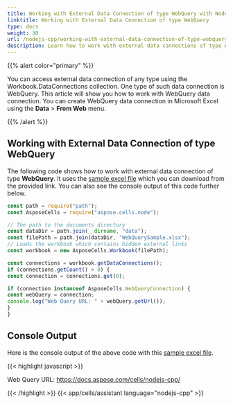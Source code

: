 ```yaml
---
title: Working with External Data Connection of type WebQuery with Node.js via C++
linktitle: Working with External Data Connection of type WebQuery
type: docs
weight: 30
url: /nodejs-cpp/working-with-external-data-connection-of-type-webquery/
description: Learn how to work with external data connections of type WebQuery using Aspose.Cells for Node.js via C++. 
---
```


{{% alert color="primary" %}}

You can access external data connection of any type using the Workbook.DataConnections collection. One type of such data connection is WebQuery. This article will show you how to work with WebQuery data connection. You can create WebQuery data connection in Microsoft Excel using the **Data** > **From Web** menu.

{{% /alert %}}

## Working with External Data Connection of type WebQuery

The following code shows how to work with external data connection of type **WebQuery**. It uses the [sample excel file](5112365.xlsx) which you can download from the provided link. You can also see the console output of this code further below.

```javascript
const path = require("path");
const AsposeCells = require("aspose.cells.node");

// The path to the documents directory
const dataDir = path.join(__dirname, "data");
const filePath = path.join(dataDir, "WebQuerySample.xlsx");
// Loads the workbook which contains hidden external links
const workbook = new AsposeCells.Workbook(filePath);

const connections = workbook.getDataConnections();
if (connections.getCount() > 0) {
const connection = connections.get(0);

if (connection instanceof AsposeCells.WebQueryConnection) {
const webQuery = connection;
console.log("Web Query URL: " + webQuery.getUrl());
}
}
```

## Console Output

Here is the console output of the above code with this [sample excel file](5112365.xlsx).

{{< highlight javascript >}}

Web Query URL: https://docs.aspose.com/cells/nodejs-cpp/

{{< /highlight >}}
{{< app/cells/assistant language="nodejs-cpp" >}}